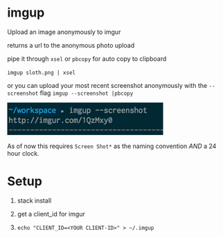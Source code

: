imgup
=====

Upload an image anonymously to imgur

returns a url to the anonymous photo upload

pipe it through `xsel` or `pbcopy` for auto copy to clipboard

`imgup sloth.png | xsel`

or you can upload your most recent screenshot anonymously with the `--screenshot` flag
`imgup --screenshot |pbcopy`

![screenshot example](screenshot_example.png)

As of now this requires `Screen Shot*` as the naming convention _AND_ a 24 hour clock.

Setup
===

1. stack install

2. get a client_id for imgur

3. `echo "CLIENT_ID=<YOUR CLIENT-ID>" > ~/.imgup`
